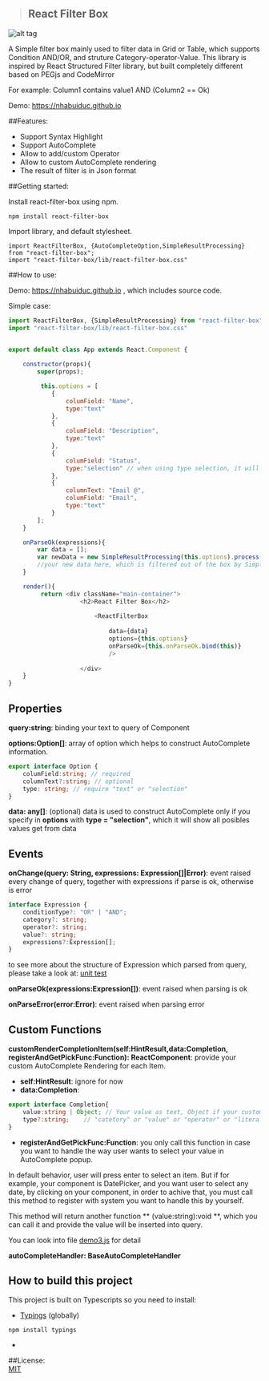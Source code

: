 >## React Filter Box

![alt tag](https://github.com/nhabuiduc/react-filter-box/raw/master/images/react-filter-box-demo.png)

A Simple filter box mainly used to filter data in Grid or Table,  which supports Condition AND/OR, 
and struture Category-operator-Value. This library is inspired by React Structured Filter library,
but built completely different based on PEGjs and CodeMirror

For example: Column1 contains value1 AND (Column2 == Ok)

Demo: https://nhabuiduc.github.io

##Features:

- Support Syntax Highlight
- Support AutoComplete
- Allow to add/custom Operator
- Allow to custom AutoComplete rendering 
- The result of filter is in Json format

##Getting started:

Install react-filter-box using npm.

``npm install react-filter-box``

Import library, and default stylesheet.

``import ReactFilterBox, {AutoCompleteOption,SimpleResultProcessing} from "react-filter-box";``   
``import "react-filter-box/lib/react-filter-box.css"``   

##How to use:


Demo: https://nhabuiduc.github.io , which includes source code.

Simple case:

```javascript
import ReactFilterBox, {SimpleResultProcessing} from "react-filter-box";
import "react-filter-box/lib/react-filter-box.css"


export default class App extends React.Component {
    
    constructor(props){
        super(props);

         this.options = [
            {
                columField: "Name",
                type:"text"
            },
            {
                columField: "Description",
                type:"text"
            },
            {
                columField: "Status",
                type:"selection" // when using type selection, it will automatically sugest all posible values
            },
            {
                columnText: "Email @",
                columField: "Email",
                type:"text"
            }
        ];
    }

    onParseOk(expressions){
        var data = [];
        var newData = new SimpleResultProcessing(this.options).process(data,expressions);
        //your new data here, which is filtered out of the box by SimpleResultProcessing
    }

    render(){
         return <div className="main-container"> 
                    <h2>React Filter Box</h2>
         
                        <ReactFilterBox 
                            
                            data={data}
                            options={this.options}
                            onParseOk={this.onParseOk.bind(this)}
                            />
                    
                    </div>
    }
}
```

## Properties

**query:string**: binding your text to query of Component

**options:Option[]**: array of option which helps to construct AutoComplete information.

```typescript
export interface Option {
    columField:string; // required
    columnText?:string; // optional
    type: string; // require "text" or "selection"
}
```
**data: any[]**: (optional) data is used to construct AutoComplete only if 
you specify in **options** with **type = "selection"**, which it will
show all posibles values get from data

## Events

**onChange(query: String, expressions: Expression[]|Error)**: event raised every change of 
query, together with expressions if parse is ok, otherwise is error

```typescript
interface Expression {
    conditionType?: "OR" | "AND";
    category?: string;
    operator?: string;
    value?: string;
    expressions?:Expression[];    
}
```

to see more about the structure of Expression which parsed from query, please
take a look at: [unit test](https://github.com/nhabuiduc/react-filter-box/blob/master/test/FilterQUeryParser.spec.ts)

**onParseOk(expressions:Expression[])**: event raised when parsing is ok


**onParseError(error:Error)**: event raised when parsing error

## Custom Functions
**customRenderCompletionItem(self:HintResult,data:Completion, registerAndGetPickFunc:Function): ReactComponent**:
provide your custom AutoComplete Rendering for each Item.

- **self:HintResult**: ignore for now
- **data:Completion**:

```typescript
export interface Completion{
    value:string | Object; // Your value as text, Object if your custom AutoCompleteHandler return Object
    type?:string;    // "catetory" or "value" or "operator" or "literal"
}
``` 


- **registerAndGetPickFunc:Function**: you only call this function in case you want 
to handle the way user wants to select your value in AutoComplete popup. 

In default behavior, user will  press enter to select an item.
But if for example, your component is DatePicker, and you want user to select any date,
by clicking on your component, in order to achive that, you must call this method to 
register with system you want to handle this by yourself.

This method will return another function ** (value:string):void **, which you can call it
 and provide the value will be inserted into query.

 You can look into file [demo3.js](https://github.com/nhabuiduc/react-filter-box/blob/master/js-example/src/demo3.js) for detail

 **autoCompleteHandler: BaseAutoCompleteHandler**

## How to build this project

This project is built on Typescripts so you need to install:
- [Typings](https://www.npmjs.com/package/typings) (globally)

``` npm install typings ```

-  





 

##License:  
[MIT](https://github.com/nhabuiduc/react-filter-box/blob/master/LICENSE.md)
